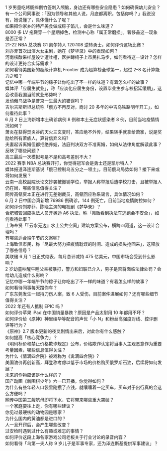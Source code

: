 1 岁男童吃烤肠摔倒竹签刺入颅脑，身边还有哪些安全隐患？如何确保幼儿安全？  
有一个公司同事说：「因为领导和其他人说，月底都离职。包括你吗？」我说没有，她说懂了，具体懂什么了呢？  
如果把你家乡的特产美食做成粽子馅儿，会是什么味道？  
8000 多 LV 拖鞋穿一个星期掉色，检测中心称「属正常磨损」，奢侈品这一现象是否正常？  
21-22 NBA 总决赛 G1 凯尔特人 120:108 逆转勇士，如何评价这场比赛？  
刘亦菲首次出演大女主剧，她在《梦华录》中的表现如何？  
河南核酸采样屋设计遭吐槽，医护蹲椅子上市民扎马步，如何看待这一设计？怎样的设计更符合实际需求？  
如何看待美国新的超级计算机 Frontier 成为超算榜全球第一，超过 2–8 名计算能力之和？  
记忆中哪一年端午节的粽子让你吃出了不一样的味道？有着怎么样的故事？  
媒体评「应届生就业」，称「应淡化应届生身份，设置毕业生参与校招延缓期」，这会改善我国当前就业形势吗？  
发动俄乌战争是普京一生最大的错误吗？  
吉尔吉斯斯坦总统称「俄方不再反对，商讨 20 多年的中吉乌铁路明年开工」，如何看待此事？  
6 月 2 日上海新增本土确诊病例 8 例和本土无症状感染者 8 例，目前当地疫情情况如何？  
萧炎在获得焚炎谷的天火三玄变时，答应绝不外传，结果转手就拿给萧家，说是奖励给所有萧族人，算背信弃义吗?  
夫妻起诉离婚但都拒绝养娃，法庭判决双方不准离婚，如何从法律角度解读此事？反映了哪些问题？  
高三最后一次模拟考是不是和高考差别不大？  
2022 赛季 NBA 总决赛开打，你觉得冠军会是勇士还是凯尔特人？  
媒体报道泽连斯基说「俄已控制乌五分之一领土」，目前俄乌局势如何？接下来或将如何发展？  
云南一高校副院长论文抄袭被撤销学位，举报人称举报后遭学校打击，且被举报人仍在岗，哪些信息值得关注？  
网传高瓴资本正在进行无差别裁员，高瓴回应称系谣言，具体情况如何？  
6 月 2 日中国台湾新增 76986 例确诊，144 例死亡，目前当地疫情防控如何？  
如何评价刘亦菲、陈晓主演的电视剧《梦华录》？  
合肥城管回应执法人员开奥迪 A6 执法，称「摊贩看到执法车逃跑会不安全」，如何看待此事？  
上海奉贤「『云水无边』水上公共空间」建筑方案公布，横跨四河道，这一设计合理吗？  
有哪些适合端午节的文案呢?  
上海致信市民，称「尽最大努力把疫情耽误的时间、造成的损失抢回来」，这释放了哪些信号？  
美联储 6 月 1 日正式缩表，每月总计减持 475 亿美元，中国市场会受到什么影响？  
2 岁幼童吵醒午睡父亲被暴打，警方和妇联已介入，男子是否将面临法律处罚？会给幼儿造成什么影响？  
记忆中哪一年端午节的粽子让你吃出了不一样的味道？有着怎么样的故事？  
如何看待同事每天蹭你车？  
广东东莞发生一起持刀伤人案，致 6 人受伤，目前案件进展如何？还有哪些细节值得关注？  
2022 年还有人抵制 EPIC 吗？  
如何评价苹果 iPad 在中国销量暴跌？原因是产品太耐用 10 年都用不坏？  
如何评价给《原神》神里绫华等配音的声优「小 N」和粉丝高强度对线、控评删评等行为？  
《原神》2.7 版本更新的夜叉剧情出来后，对此你有什么感触？  
如何提高「核心竞争力」？  
《明码标价和禁止价格欺诈规定》公布，价格欺诈认定将当事人主观恶意作为重要考量因素，哪些信息值得关注？  
为什么《情满四合院》被戏称为《禽满四合院》?  
美国油价再创新高，拜登称考虑以低于市场的价格购买俄罗斯石油，后续将如何发展？  
未来的作物应该是什么样的？  
国产动画《新围棋少年》六一已开播，你觉得如何？  
为什么有些年轻人口袋里刚攒了点钱，就囔囔着一定买车，买车对于出行真的会这么方便吗？  
网传中国第三艘航母即将下水，它将带来哪些重大突破？  
一个家庭要往上走，你有哪些建议？  
你见过最硬核的动物园是哪家？  
为什么国内的黄油都是进口的？  
人一旦开窍后，会产生哪些改变？  
过安检时遇到过什么有趣或难忘的事情？  
如何评价这段上海各家游戏公司老板关于行业讨论的录音内容？  
如何看待「乌第一夫人称 9 岁儿子是军事专家，还为泽连斯基提供军事建议」？  
